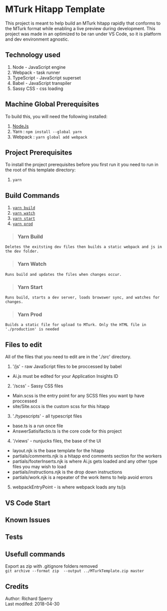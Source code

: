 ﻿
# MTurk Hitapp Template #
This project is meant to help build an MTurk hitapp rapidly that conforms to the MTurk format while enabling a live preview during development. This project was made in an optimized to be ran under VS Code, so it is platform and dev environment agnostic. 

## Technology used 
1. Node - JavaScript engine 
2. Webpack - task runner 
2. TypeScript - JavaScript superset
4. Babel - JavaScript transpiler 
5. Sassy CSS - css loading

## Machine Global Prerequisites ##
To build this, you will need the following installed:
1. [NodeJs](https://nodejs.org/en/)
2. Yarn : `npm install --global yarn`
4. Webpack : `yarn global add webpack`

## Project Prerequisites ##
To install the project prerequisites before you first run it you need to run in the root of this template directory:

1. `yarn`

## Build Commands ##
1. [`yarn build`](#Yarn-Build)
2. [`yarn watch`](#Yarn-Watch)
3. [`yarn start`](#Yarn-Build)
4. [`yarn prod`](#Yarn-Build)

> ### Yarn Build    
    Deletes the exitsting dev files then builds a static webpack and js in the dev folder. 
> ### Yarn Watch  
    Runs build and updates the files when changes occur.
> ### Yarn Start  
    Runs build, starts a dev server, loads browswer sync, and watches for changes.

> ### Yarn Prod  
    Builds a static file for upload to MTurk. Only the HTML file in './production' is needed

## Files to edit
All of the files that you need to edit are in the './src' directory. 

1. '/js' -  raw JavaScript files to be proccessed by babel
* Ai.js must be edited for your Application Insights ID
2. '/scss' -  Sassy CSS files
* Main.scss is the entry point for any SCSS files you want tp have proccessed
* site/Site.sccs is the custom scss for this hitapp
3. './typescripts' - all typescript files
* base.ts is a run once file
* AnswerSatisifactio.ts is the core code for this project
4. '/views' - nunjucks files, the base of the UI
* layout.njk is the base template for the hitapp
*  partials/comments.njk is a hitapp end comments section for the workers
* partials/footerInserts.njk is where Ai.js gets loaded and any other type files you may wish to load
* partials/instructions.njk is the drop down instructions
* partials/work.njk is a repeater of the work items to help avoid errors
5. webpackEntryPoint - is where webpack loads any ts/js
  
## VS Code Start ##


## Known Issues ## 


## Tests ## 


## Usefull commands ##
Export as zip with .gitignore folders removed  
`git archive --format zip  --output ../MTurkTemplate.zip master`
## Credits
Author: Richard Sperry  
Last modifed: 2018-04-30